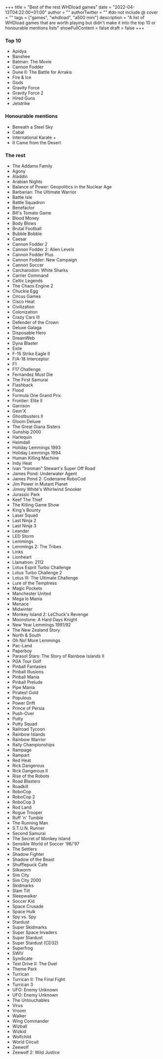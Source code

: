 +++
title = "Best of the rest WHDload games"
date = "2022-04-13T04:22:00+01:00"
author = ""
authorTwitter = "" #do not include @
cover = ""
tags = ["games", "whdload", "a500 mini"]
description = "A list of WHDload games that are worth playing but didn't make it into the top 10 or honourable mentions lists"
showFullContent = false
draft = false
+++

### Top 10

* Apidya 
* Banshee
* Batman: The Movie 
* Cannon Fodder 
* Dune II: The Battle for Arrakis 
* Fire & Ice 
* Gods 
* Gravity Force 
* Gravity Force 2 
* Hired Guns 
* Jetstrike  

### Honourable mentions
* Beneath a Steel Sky 
* Cabal 
* International Karate + 
* It Came from the Desert 

### The rest

* The Addams Family 
* Agony 
* Aladdin 
* Arabian Nights 
* Balance of Power: Geopolitics in the Nuclear Age 
* Barbarian: The Ultimate Warrior 
* Battle Isle 
* Battle Squadron 
* Benefactor 
* Bill's Tomato Game 
* Blood Money 
* Body Blows  
* Brutal Football  
* Bubble Bobble 
* Caesar 
* Cannon Fodder 2 
* Cannon Fodder 2: Alien Levels 
* Cannon Fodder Plus 
* Cannon Fodder: New Campaign 
* Cannon Soccer 
* Carcharodon: White Sharks 
* Carrier Command 
* Celtic Legends 
* The Chaos Engine 2  
* Chuckie Egg 
* Circus Games 
* Cisco Heat 
* Civilization  
* Colonization 
* Crazy Cars III 
* Defender of the Crown 
* Deluxe Galaga  
* Disposable Hero 
* DreamWeb  
* Dyna Blaster 
* Exile  
* F-15 Strike Eagle II 
* F/A-18 Interceptor 
* F1 
* F17 Challenge 
* Fernandez Must Die 
* The First Samurai 
* Flashback 
* Flood 
* Formula One Grand Prix 
* Frontier: Elite II 
* Garrison 
* Gem'X 
* Ghostbusters II 
* Gloom Deluxe 
* The Great Giana Sisters 
* Gunship 2000  
* Harlequin 
* Heimdall 
* Holiday Lemmings 1993 
* Holiday Lemmings 1994 
* Human Killing Machine 
* Indy Heat 
* Ivan "Ironman" Stewart's Super Off Road 
* James Pond: Underwater Agent 
* James Pond 2: Codename RoboCod  
* Jim Power in Mutant Planet 
* Jimmy White's Whirlwind Snooker 
* Jurassic Park  
* Keef The Thief 
* The Killing Game Show 
* King's Bounty 
* Laser Squad 
* Last Ninja 2 
* Last Ninja 3 
* Leander 
* LED Storm 
* Lemmings 
* Lemmings 2: The Tribes 
* Links 
* Lionheart 
* Llamatron: 2112 
* Lotus Esprit Turbo Challenge 
* Lotus Turbo Challenge 2 
* Lotus III: The Ultimate Challenge 
* Lure of the Temptress 
* Magic Pockets 
* Manchester United 
* Mega lo Mania 
* Menace 
* Midwinter 
* Monkey Island 2: LeChuck's Revenge 
* Moonstone: A Hard Days Knight 
* New Year Lemmings 1991/92 
* The New Zealand Story 
* North & South 
* Oh No! More Lemmings 
* Pac-Land 
* Paperboy 
* Parasol Stars: The Story of Rainbow Islands II 
* PGA Tour Golf 
* Pinball Fantasies  
* Pinball Illusions 
* Pinball Mania 
* Pinball Prelude  
* Pipe Mania 
* Pirates! Gold 
* Populous 
* Power Drift 
* Prince of Persia 
* Push-Over 
* Putty 
* Putty Squad 
* Railroad Tycoon 
* Rainbow Islands 
* Rainbow Warrior 
* Rally Championships  
* Rampage 
* Rampart 
* Red Heat 
* Rick Dangerous 
* Rick Dangerous II 
* Rise of the Robots  
* Road Blasters 
* Roadkill 
* RoboCop 
* RoboCop 2 
* RoboCop 3 
* Rod Land 
* Rogue Trooper 
* Ruff 'n' Tumble 
* The Running Man 
* S.T.U.N. Runner 
* Second Samurai  
* The Secret of Monkey Island 
* Sensible World of Soccer '96/'97 
* The Settlers 
* Shadow Fighter  
* Shadow of the Beast 
* Shufflepuck Cafe 
* Silkworm 
* Sim City 
* Sim City 2000 
* Skidmarks 
* Slam Tilt 
* Sleepwalker  
* Soccer Kid  
* Space Crusade 
* Space Hulk 
* Spy vs. Spy 
* Stardust 
* Super Skidmarks 
* Super Space Invaders 
* Super Stardust 
* Super Stardust (CD32)
* Superfrog 
* SWIV 
* Syndicate 
* Test Drive II: The Duel 
* Theme Park  
* Turrican 
* Turrican II: The Final Fight 
* Turrican 3 
* UFO: Enemy Unknown 
* UFO: Enemy Unknown  
* The Untouchables 
* Virus 
* Vroom 
* Walker 
* Wing Commander 
* Wizball 
* Wizkid 
* Wolfchild 
* World Circuit 
* Zeewolf 
* Zeewolf 2: Wild Justice 
